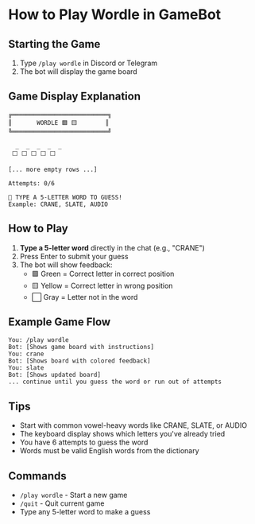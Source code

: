 # How to Play Wordle in GameBot

## Starting the Game
1. Type `/play wordle` in Discord or Telegram
2. The bot will display the game board

## Game Display Explanation
```
╔═══════════════════════════╗
║       WORDLE 🟩 🟨        ║
╚═══════════════════════════╝

  _  _  _  _  _
 ⬜ ⬜ ⬜ ⬜ ⬜

[... more empty rows ...]

Attempts: 0/6

💭 TYPE A 5-LETTER WORD TO GUESS!
Example: CRANE, SLATE, AUDIO
```

## How to Play
1. **Type a 5-letter word** directly in the chat (e.g., "CRANE")
2. Press Enter to submit your guess
3. The bot will show feedback:
   - 🟩 Green = Correct letter in correct position
   - 🟨 Yellow = Correct letter in wrong position
   - ⬜ Gray = Letter not in the word

## Example Game Flow
```
You: /play wordle
Bot: [Shows game board with instructions]
You: crane
Bot: [Shows board with colored feedback]
You: slate
Bot: [Shows updated board]
... continue until you guess the word or run out of attempts
```

## Tips
- Start with common vowel-heavy words like CRANE, SLATE, or AUDIO
- The keyboard display shows which letters you've already tried
- You have 6 attempts to guess the word
- Words must be valid English words from the dictionary

## Commands
- `/play wordle` - Start a new game
- `/quit` - Quit current game
- Type any 5-letter word to make a guess